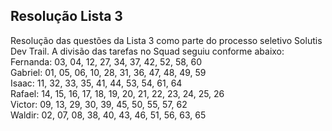 ## Resolução Lista 3
Resolução das questões da Lista 3 como parte do processo seletivo Solutis Dev Trail.
A divisão das tarefas no Squad seguiu conforme abaixo:
<br>
Fernanda: 03, 04, 12, 27, 34, 37, 42, 52, 58, 60 <br>
Gabriel: 01, 05, 06, 10, 28, 31, 36, 47, 48, 49, 59 <br>
Isaac: 11, 32, 33, 35, 41, 44, 53, 54, 61, 64 <br>
Rafael: 14, 15, 16, 17, 18, 19, 20, 21, 22, 23, 24, 25, 26 <br>
Victor: 09, 13, 29, 30, 39, 45, 50, 55, 57, 62 <br>
Waldir: 02, 07, 08, 38, 40, 43, 46, 51, 56, 63, 65 <br>
